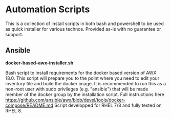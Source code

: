 # Automation Scripts
This is a collection of install scripts in both bash and powershell to be used as quick installer for various technos.
Provided as-is with no guarantee or support.

## Ansible

**docker-based-awx-installer.sh**

Bash script to install requirements for the docker based version of AWX 18.0.
This script will prepare you to the point where you need to edit your inventory file and build the docker image.
It is recommended to run this as a non-root user with sudo privileges (e.g. "ansible") that will be made member of the docker group by the installation script.
Full instructions here https://github.com/ansible/awx/blob/devel/tools/docker-compose/README.md
Script developped for RHEL 7/8 and fully tested on RHEL 8.